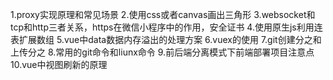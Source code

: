 1.proxy实现原理和常见场景
2.使用css或者canvas画出三角形
3.websocket和tcp和http三者关系，https在微信小程序中的作用，安全证书
4.使用原生js利用连表扩展数组
5.vue中data数据内存溢出的处理方案
6.vuex的使用
7.git创建分之和上传分之
8.常用的git命令和liunx命令
9.前后端分离模式下前端部署项目注意点
10.vue中视图刷新的原理

